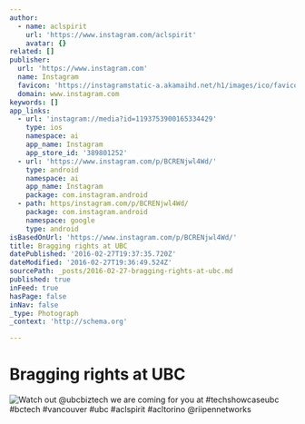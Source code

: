 ```yaml
---
author:
  - name: aclspirit
    url: 'https://www.instagram.com/aclspirit'
    avatar: {}
related: []
publisher:
  url: 'https://www.instagram.com'
  name: Instagram
  favicon: 'https://instagramstatic-a.akamaihd.net/h1/images/ico/favicon.ico/7cdab0872b15.ico'
  domain: www.instagram.com
keywords: []
app_links:
  - url: 'instagram://media?id=1193753900165334429'
    type: ios
    namespace: ai
    app_name: Instagram
    app_store_id: '389801252'
  - url: 'https://www.instagram.com/p/BCRENjwl4Wd/'
    type: android
    namespace: ai
    app_name: Instagram
    package: com.instagram.android
  - path: https/instagram.com/p/BCRENjwl4Wd/
    package: com.instagram.android
    namespace: google
    type: android
isBasedOnUrl: 'https://www.instagram.com/p/BCRENjwl4Wd/'
title: Bragging rights at UBC
datePublished: '2016-02-27T19:37:35.720Z'
dateModified: '2016-02-27T19:36:49.524Z'
sourcePath: _posts/2016-02-27-bragging-rights-at-ubc.md
published: true
inFeed: true
hasPage: false
inNav: false
_type: Photograph
_context: 'http://schema.org'

---
```

# Bragging rights at UBC
![Watch out &commat;ubcbiztech we are coming for you at &num;techshowcaseubc &num;bctech &num;vancouver &num;ubc &num;aclspirit &num;acltorino &commat;riipennetworks](https://scontent.cdninstagram.com/t51.2885-15/s640x640/sh0.08/e35/12750354_1713053062272760_286771954_n.jpg?ig_cache_key=MTE5Mzc1MzkwMDE2NTMzNDQyOQ%3D%3D.2)